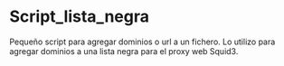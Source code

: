# Script_lista_negra
Pequeño script para agregar dominios o url a un fichero. Lo utilizo para agregar dominios a una lista negra para el proxy web Squid3.
